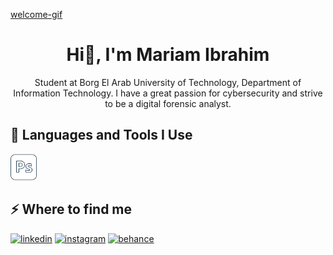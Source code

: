 [welcome-gif](https://github.com/user-attachments/assets/a650f514-aacf-4c67-b861-62628e5757c6)

<h1 align="center">Hi🫡, I'm Mariam Ibrahim</h1> 
<p align="center">
Student at Borg El Arab University of Technology, Department of Information Technology. I have a great passion for cybersecurity and strive to be a digital forensic analyst.  </p>

<h2>🚀 Languages and Tools I Use</h2>
<p><a target="_blank" href="https://raw.githubusercontent.com/devicons/devicon/master/icons/photoshop/photoshop-line.svg" style="display: inline-block;"><img src="https://raw.githubusercontent.com/devicons/devicon/master/icons/photoshop/photoshop-line.svg" alt="photoshop" width="42" height="42" /></a></p>

<h2>⚡️ Where to find me</h2>
<p><a target="_blank" href="https://www.linkedin.com/in/https://www.linkedin.com/in/mariam-ibrahim-b95743307" style="display: inline-block;"><img src="https://img.shields.io/badge/linkedin-logo?style=for-the-badge&logo=linkedin&logoColor=white&color=%230a77b6" alt="linkedin" /></a>
<a target="_blank" href="https://www.instagram.com/https://www.instagram.com/mariam.ebrahim55?igsh=MW9kcDJqb3dzZmpobg==" style="display: inline-block;"><img src="https://img.shields.io/badge/instagram-logo?style=for-the-badge&logo=instagram&logoColor=white&color=%23F35369" alt="instagram" /></a>
<a target="_blank" href="https://www.behance.net/https://www.behance.net/mariem24" style="display: inline-block;"><img src="https://img.shields.io/badge/behance-logo?style=for-the-badge&logo=behance&logoColor=white&color=%230057ff" alt="behance" /></a></p>
<p><img align="center" src="https://github-readme-stats.vercel.app/api?username=&show_icons=true&locale=en" alt="" /></p>
